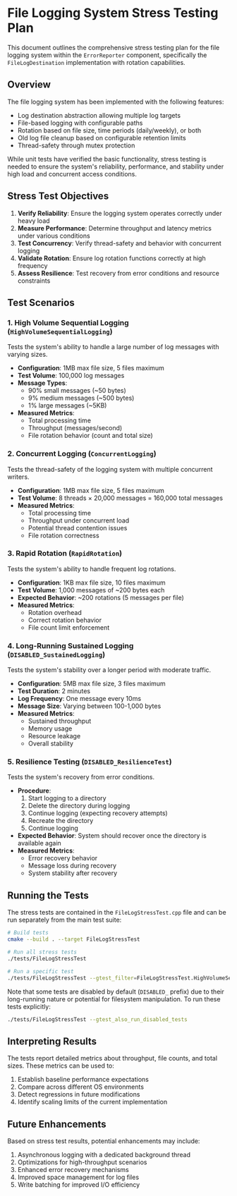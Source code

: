# File Logging System Stress Testing Plan

This document outlines the comprehensive stress testing plan for the file logging system within the `ErrorReporter` component, specifically the `FileLogDestination` implementation with rotation capabilities.

## Overview

The file logging system has been implemented with the following features:
- Log destination abstraction allowing multiple log targets
- File-based logging with configurable paths
- Rotation based on file size, time periods (daily/weekly), or both
- Old log file cleanup based on configurable retention limits
- Thread-safety through mutex protection

While unit tests have verified the basic functionality, stress testing is needed to ensure the system's reliability, performance, and stability under high load and concurrent access conditions.

## Stress Test Objectives

1. **Verify Reliability**: Ensure the logging system operates correctly under heavy load
2. **Measure Performance**: Determine throughput and latency metrics under various conditions
3. **Test Concurrency**: Verify thread-safety and behavior with concurrent logging
4. **Validate Rotation**: Ensure log rotation functions correctly at high frequency
5. **Assess Resilience**: Test recovery from error conditions and resource constraints

## Test Scenarios

### 1. High Volume Sequential Logging (`HighVolumeSequentialLogging`)

Tests the system's ability to handle a large number of log messages with varying sizes.

- **Configuration**: 1MB max file size, 5 files maximum
- **Test Volume**: 100,000 log messages
- **Message Types**:
  - 90% small messages (~50 bytes)
  - 9% medium messages (~500 bytes)
  - 1% large messages (~5KB)
- **Measured Metrics**:
  - Total processing time
  - Throughput (messages/second)
  - File rotation behavior (count and total size)

### 2. Concurrent Logging (`ConcurrentLogging`)

Tests the thread-safety of the logging system with multiple concurrent writers.

- **Configuration**: 1MB max file size, 5 files maximum
- **Test Volume**: 8 threads × 20,000 messages = 160,000 total messages
- **Measured Metrics**:
  - Total processing time
  - Throughput under concurrent load
  - Potential thread contention issues
  - File rotation correctness

### 3. Rapid Rotation (`RapidRotation`)

Tests the system's ability to handle frequent log rotations.

- **Configuration**: 1KB max file size, 10 files maximum
- **Test Volume**: 1,000 messages of ~200 bytes each
- **Expected Behavior**: ~200 rotations (5 messages per file)
- **Measured Metrics**:
  - Rotation overhead
  - Correct rotation behavior
  - File count limit enforcement

### 4. Long-Running Sustained Logging (`DISABLED_SustainedLogging`)

Tests the system's stability over a longer period with moderate traffic.

- **Configuration**: 5MB max file size, 3 files maximum
- **Test Duration**: 2 minutes
- **Log Frequency**: One message every 10ms
- **Message Size**: Varying between 100-1,000 bytes
- **Measured Metrics**:
  - Sustained throughput
  - Memory usage
  - Resource leakage
  - Overall stability

### 5. Resilience Testing (`DISABLED_ResilienceTest`)

Tests the system's recovery from error conditions.

- **Procedure**:
  1. Start logging to a directory
  2. Delete the directory during logging
  3. Continue logging (expecting recovery attempts)
  4. Recreate the directory
  5. Continue logging
- **Expected Behavior**: System should recover once the directory is available again
- **Measured Metrics**:
  - Error recovery behavior
  - Message loss during recovery
  - System stability after recovery

## Running the Tests

The stress tests are contained in the `FileLogStressTest.cpp` file and can be run separately from the main test suite:

```bash
# Build tests
cmake --build . --target FileLogStressTest

# Run all stress tests
./tests/FileLogStressTest

# Run a specific test
./tests/FileLogStressTest --gtest_filter=FileLogStressTest.HighVolumeSequentialLogging
```

Note that some tests are disabled by default (`DISABLED_` prefix) due to their long-running nature or potential for filesystem manipulation. To run these tests explicitly:

```bash
./tests/FileLogStressTest --gtest_also_run_disabled_tests
```

## Interpreting Results

The tests report detailed metrics about throughput, file counts, and total sizes. These metrics can be used to:

1. Establish baseline performance expectations
2. Compare across different OS environments
3. Detect regressions in future modifications
4. Identify scaling limits of the current implementation

## Future Enhancements

Based on stress test results, potential enhancements may include:

1. Asynchronous logging with a dedicated background thread
2. Optimizations for high-throughput scenarios
3. Enhanced error recovery mechanisms
4. Improved space management for log files
5. Write batching for improved I/O efficiency 